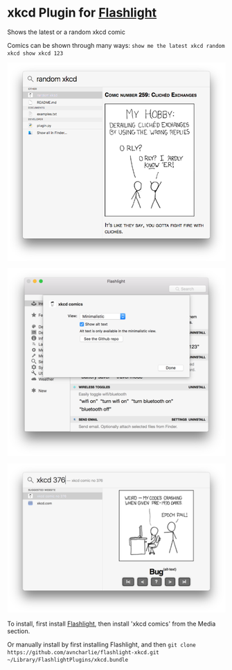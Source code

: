 # xkcd Plugin for [Flashlight](http://flashlight.nateparrott.com/)
Shows the latest or a random xkcd comic

Comics can be shown through many ways:
`show me the latest xkcd
random xkcd
show xkcd 123` 

![ScreenShot](https://raw.githubusercontent.com/avncharlie/flashlight-xkcd/master/Screenshot.png)

![ScreenShot](https://github.com/avncharlie/flashlight-xkcd/raw/master/Settings%20screenshot.png)

![ScreenShot](https://github.com/avncharlie/flashlight-xkcd/raw/master/Mobile%20view%20screenshot.png)

To install, first install [Flashlight](http://flashlight.nateparrott.com/), then install 'xkcd comics' from the Media section.

Or manually install by first installing Flashlight, and then `git clone https://github.com/avncharlie/flashlight-xkcd.git ~/Library/FlashlightPlugins/xkcd.bundle`
